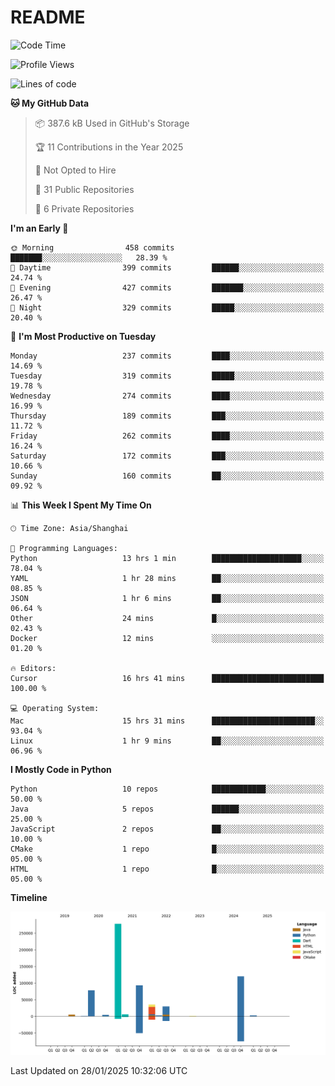 # README

<!--START_SECTION:waka-->
![Code Time](http://img.shields.io/badge/Code%20Time-1%2C197%20hrs%2053%20mins-blue)

![Profile Views](http://img.shields.io/badge/Profile%20Views-0-blue)

![Lines of code](https://img.shields.io/badge/From%20Hello%20World%20I%27ve%20Written-653.0%20thousand%20lines%20of%20code-blue)

**🐱 My GitHub Data** 

> 📦 387.6 kB Used in GitHub's Storage 
 > 
> 🏆 11 Contributions in the Year 2025
 > 
> 🚫 Not Opted to Hire
 > 
> 📜 31 Public Repositories 
 > 
> 🔑 6 Private Repositories 
 > 
**I'm an Early 🐤** 

```text
🌞 Morning                458 commits         ███████░░░░░░░░░░░░░░░░░░   28.39 % 
🌆 Daytime                399 commits         ██████░░░░░░░░░░░░░░░░░░░   24.74 % 
🌃 Evening                427 commits         ███████░░░░░░░░░░░░░░░░░░   26.47 % 
🌙 Night                  329 commits         █████░░░░░░░░░░░░░░░░░░░░   20.40 % 
```
📅 **I'm Most Productive on Tuesday** 

```text
Monday                   237 commits         ████░░░░░░░░░░░░░░░░░░░░░   14.69 % 
Tuesday                  319 commits         █████░░░░░░░░░░░░░░░░░░░░   19.78 % 
Wednesday                274 commits         ████░░░░░░░░░░░░░░░░░░░░░   16.99 % 
Thursday                 189 commits         ███░░░░░░░░░░░░░░░░░░░░░░   11.72 % 
Friday                   262 commits         ████░░░░░░░░░░░░░░░░░░░░░   16.24 % 
Saturday                 172 commits         ███░░░░░░░░░░░░░░░░░░░░░░   10.66 % 
Sunday                   160 commits         ██░░░░░░░░░░░░░░░░░░░░░░░   09.92 % 
```


📊 **This Week I Spent My Time On** 

```text
🕑︎ Time Zone: Asia/Shanghai

💬 Programming Languages: 
Python                   13 hrs 1 min        ████████████████████░░░░░   78.04 % 
YAML                     1 hr 28 mins        ██░░░░░░░░░░░░░░░░░░░░░░░   08.85 % 
JSON                     1 hr 6 mins         ██░░░░░░░░░░░░░░░░░░░░░░░   06.64 % 
Other                    24 mins             █░░░░░░░░░░░░░░░░░░░░░░░░   02.43 % 
Docker                   12 mins             ░░░░░░░░░░░░░░░░░░░░░░░░░   01.20 % 

🔥 Editors: 
Cursor                   16 hrs 41 mins      █████████████████████████   100.00 % 

💻 Operating System: 
Mac                      15 hrs 31 mins      ███████████████████████░░   93.04 % 
Linux                    1 hr 9 mins         ██░░░░░░░░░░░░░░░░░░░░░░░   06.96 % 
```

**I Mostly Code in Python** 

```text
Python                   10 repos            ████████████░░░░░░░░░░░░░   50.00 % 
Java                     5 repos             ██████░░░░░░░░░░░░░░░░░░░   25.00 % 
JavaScript               2 repos             ██░░░░░░░░░░░░░░░░░░░░░░░   10.00 % 
CMake                    1 repo              █░░░░░░░░░░░░░░░░░░░░░░░░   05.00 % 
HTML                     1 repo              █░░░░░░░░░░░░░░░░░░░░░░░░   05.00 % 
```



**Timeline**

![Lines of Code chart](https://raw.githubusercontent.com/XeonHis/XeonHis/main/assets/bar_graph.png)


 Last Updated on 28/01/2025 10:32:06 UTC
<!--END_SECTION:waka-->
